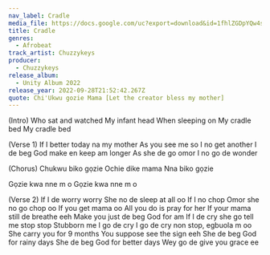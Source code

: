 ```yaml
---
nav_label: Cradle
media_file: https://docs.google.com/uc?export=download&id=1fhlZGDpYQw4sbSgnV5VNc9D5FmBsycyj
title: Cradle
genres:
  - Afrobeat
track_artist: Chuzzykeys
producer:
  - Chuzzykeys
release_album:
  - Unity Album 2022
release_year: 2022-09-28T21:52:42.267Z
quote: Chi'Ukwu gozie Mama [Let the creator bless my mother]
---
```

(Intro)
Who sat and watched
My infant head
When sleeping on
My cradle bed
My cradle bed




(Verse 1)
If I better today na my mother
As you see me so I no get another
I de beg God make en keep am longer
As she de go omor I no go de wonder



(Chorus)
Chukwu biko gọzie
Ochie dike mama
Nna biko gọzie 

Gọzie kwa nne m o
Gọzie kwa nne m o




(Verse 2)
If I de worry worry 
She no de sleep at all oo
If I no chop 
Omor she no go chop oo
If you get mama oo
All you do is pray for her
If your mama still de breathe eeh
Make you just de beg God for am
If I de cry she go tell me stop stop
Stubborn me I go de cry
I go de cry non stop, egbuola m oo
She carry you for 9 months 
You suppose see the sign eeh
She de beg God for rainy days 
She de beg God for better days
Wey go de give you grace ee